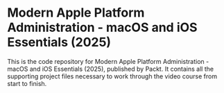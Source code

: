 # Modern Apple Platform Administration - macOS and iOS Essentials (2025)
This is the code repository for Modern Apple Platform Administration - macOS and iOS Essentials (2025), published by Packt. It contains all the supporting project files necessary to work through the video course from start to finish.
